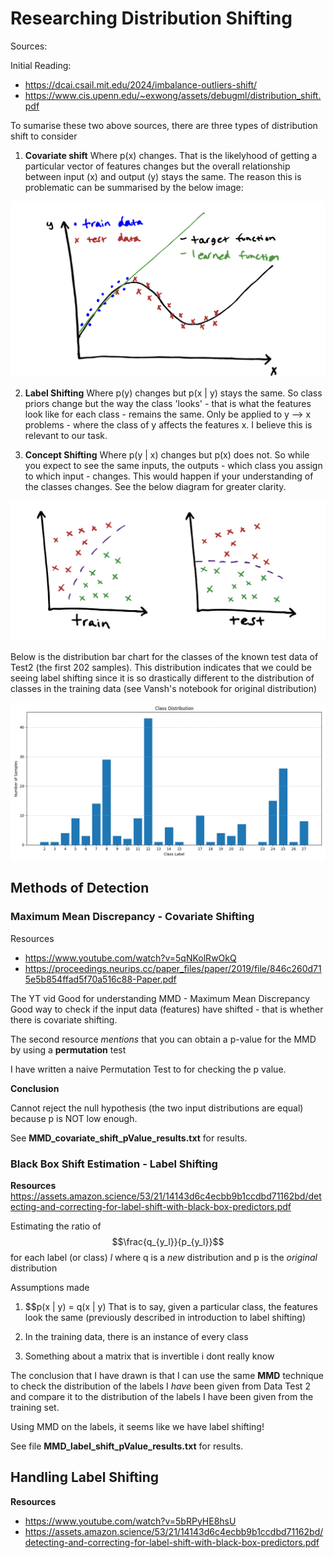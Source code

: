 # Researching Distribution Shifting

Sources:

Initial Reading: 
- https://dcai.csail.mit.edu/2024/imbalance-outliers-shift/
- https://www.cis.upenn.edu/~exwong/assets/debugml/distribution_shift.pdf

To sumarise these two above sources, there are three types of distribution shift
to consider
1. **Covariate shift**
Where p(x) changes. That is the likelyhood of getting a particular vector of features
changes but the overall relationship between input (x) and output (y) stays the same.
The reason this is problematic can be summarised by the below image:

![Explanation of Covariate Shift](./imagesForDocs/covariateShift.png "Covariate Shifting")


2. **Label Shifting**
Where p(y) changes but p(x | y) stays the same. So class priors change but the way
the class 'looks' - that is what the features look like for each class - remains the same. Only be applied to y --> x problems - where the class of y affects the features x.
I believe this is relevant to our task.

3. **Concept Shifting**
Where p(y | x) changes but p(x) does not. So while you expect to see the same inputs,
the outputs - which class you assign to which input - changes. This would happen if your
understanding of the classes changes. See the below diagram for greater clarity.

![Explanation of Concept Shift](./imagesForDocs/conceptShift.png "Concept Shifting")


Below is the distribution bar chart for the classes of the known test data of Test2 (the 
first 202 samples). This distribution indicates that we could be seeing label shifting since
it is so drastically different to the distribution of classes in the training data (see Vansh's notebook for original distribution)

![Test2 class distribution](./imagesForDocs/classDistribution.png "Test 2 Class Distribution")

## Methods of Detection

### Maximum Mean Discrepancy - Covariate Shifting
Resources
- https://www.youtube.com/watch?v=5qNKolRwOkQ
- https://proceedings.neurips.cc/paper_files/paper/2019/file/846c260d715e5b854ffad5f70a516c88-Paper.pdf

The YT vid Good for understanding MMD - Maximum Mean Discrepancy
Good way to check if the input data (features) have shifted - that is whether there
is covariate shifting. 

The second resource _mentions_ that you can obtain a p-value for the MMD by using a **permutation** test

I have written a naive Permutation Test to for checking the p value. 

**Conclusion**

Cannot reject the null hypothesis (the two input distributions are equal) because p is NOT low enough.

See **MMD_covariate_shift_pValue_results.txt** for results.
### Black Box Shift Estimation - Label Shifting

**Resources**
https://assets.amazon.science/53/21/14143d6c4ecbb9b1ccdbd71162bd/detecting-and-correcting-for-label-shift-with-black-box-predictors.pdf

Estimating the ratio of $$\frac{q_{y_l}}{p_{y_l}}$$ for each label (or class) *l*
where q is a _new_ distribution and p is the _original_ distribution

Assumptions made
1. $$p(x | y) = q(x | y)
That is to say, given a particular class, the features look the same (previously described in introduction to label shifting)

2. In the training data, there is an instance of every class

3. Something about a matrix that is invertible i dont really know

The conclusion that I have drawn is that I can use the same **MMD** technique to check the distribution of the labels I *have* been given from Data Test 2 and compare it to the distribution of the labels I have been given from the training set.


Using MMD on the labels, it seems like we have label shifting!


See file **MMD_label_shift_pValue_results.txt** for results. 
## Handling Label Shifting

**Resources**
- https://www.youtube.com/watch?v=5bRPyHE8hsU
- https://assets.amazon.science/53/21/14143d6c4ecbb9b1ccdbd71162bd/detecting-and-correcting-for-label-shift-with-black-box-predictors.pdf

